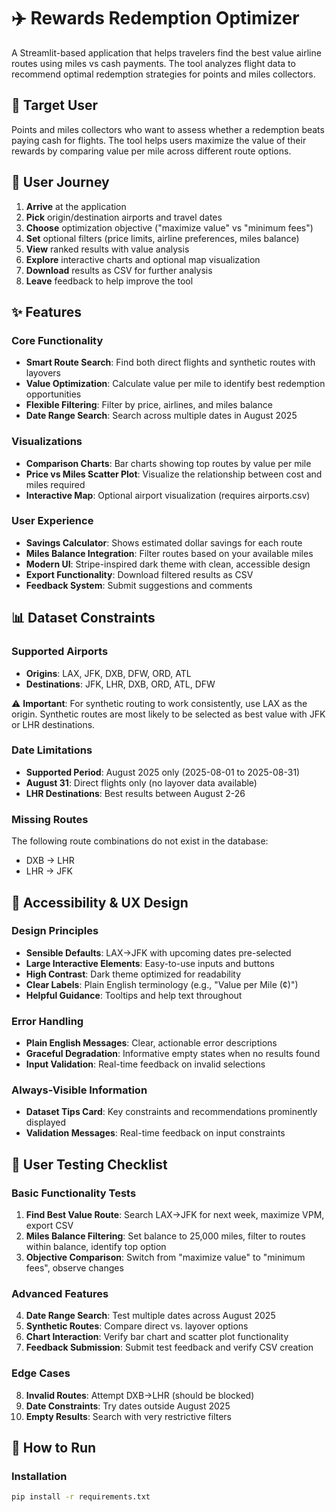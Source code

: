 # ✈️ Rewards Redemption Optimizer

A Streamlit-based application that helps travelers find the best value airline routes using miles vs cash payments. The tool analyzes flight data to recommend optimal redemption strategies for points and miles collectors.

## 🎯 Target User

Points and miles collectors who want to assess whether a redemption beats paying cash for flights. The tool helps users maximize the value of their rewards by comparing value per mile across different route options.

## 🚀 User Journey

1. **Arrive** at the application
2. **Pick** origin/destination airports and travel dates
3. **Choose** optimization objective ("maximize value" vs "minimum fees")
4. **Set** optional filters (price limits, airline preferences, miles balance)
5. **View** ranked results with value analysis
6. **Explore** interactive charts and optional map visualization
7. **Download** results as CSV for further analysis
8. **Leave** feedback to help improve the tool

## ✨ Features

### Core Functionality
- **Smart Route Search**: Find both direct flights and synthetic routes with layovers
- **Value Optimization**: Calculate value per mile to identify best redemption opportunities
- **Flexible Filtering**: Filter by price, airlines, and miles balance
- **Date Range Search**: Search across multiple dates in August 2025

### Visualizations
- **Comparison Charts**: Bar charts showing top routes by value per mile
- **Price vs Miles Scatter Plot**: Visualize the relationship between cost and miles required
- **Interactive Map**: Optional airport visualization (requires airports.csv)

### User Experience
- **Savings Calculator**: Shows estimated dollar savings for each route
- **Miles Balance Integration**: Filter routes based on your available miles
- **Modern UI**: Stripe-inspired dark theme with clean, accessible design
- **Export Functionality**: Download filtered results as CSV
- **Feedback System**: Submit suggestions and comments

## 📊 Dataset Constraints

### Supported Airports
- **Origins**: LAX, JFK, DXB, DFW, ORD, ATL
- **Destinations**: JFK, LHR, DXB, ORD, ATL, DFW

⚠️ **Important**: For synthetic routing to work consistently, use LAX as the origin. Synthetic routes are most likely to be selected as best value with JFK or LHR destinations.

### Date Limitations
- **Supported Period**: August 2025 only (2025-08-01 to 2025-08-31)
- **August 31**: Direct flights only (no layover data available)
- **LHR Destinations**: Best results between August 2-26

### Missing Routes
The following route combinations do not exist in the database:
- DXB → LHR
- LHR → JFK

## 🎨 Accessibility & UX Design

### Design Principles
- **Sensible Defaults**: LAX→JFK with upcoming dates pre-selected
- **Large Interactive Elements**: Easy-to-use inputs and buttons
- **High Contrast**: Dark theme optimized for readability
- **Clear Labels**: Plain English terminology (e.g., "Value per Mile (¢)")
- **Helpful Guidance**: Tooltips and help text throughout

### Error Handling
- **Plain English Messages**: Clear, actionable error descriptions
- **Graceful Degradation**: Informative empty states when no results found
- **Input Validation**: Real-time feedback on invalid selections

### Always-Visible Information
- **Dataset Tips Card**: Key constraints and recommendations prominently displayed
- **Validation Messages**: Real-time feedback on input constraints

## 🧪 User Testing Checklist

### Basic Functionality Tests
1. **Find Best Value Route**: Search LAX→JFK for next week, maximize VPM, export CSV
2. **Miles Balance Filtering**: Set balance to 25,000 miles, filter to routes within balance, identify top option
3. **Objective Comparison**: Switch from "maximize value" to "minimum fees", observe changes

### Advanced Features
4. **Date Range Search**: Test multiple dates across August 2025
5. **Synthetic Routes**: Compare direct vs. layover options
6. **Chart Interaction**: Verify bar chart and scatter plot functionality
7. **Feedback Submission**: Submit test feedback and verify CSV creation

### Edge Cases
8. **Invalid Routes**: Attempt DXB→LHR (should be blocked)
9. **Date Constraints**: Try dates outside August 2025
10. **Empty Results**: Search with very restrictive filters

## 🚀 How to Run

### Installation
```bash
pip install -r requirements.txt

